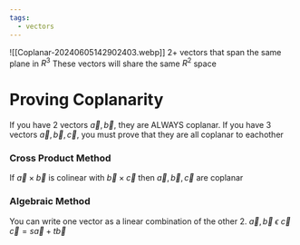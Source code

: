 ```yaml
---
tags:
  - vectors
---
```

	 
![[Coplanar-20240605142902403.webp]]
2+ vectors that span the same plane in $R^3$
These vectors will share the same $R^2$ space
# Proving Coplanarity
If you have 2 vectors $\vec{a},\vec{b}$, they are ALWAYS coplanar.
If you have 3 vectors $\vec{a},\vec{b},\vec{c}$, you must prove that they are all coplanar to eachother
### Cross Product Method
If $\vec{a} \times \vec{b}$ is colinear with $\vec{b} \times \vec{c}$  then $\vec{a},\vec{b},\vec{c}$ are coplanar
### Algebraic Method
You can write one vector as a linear combination of the other 2.
$\vec{a},\vec{b}\ \epsilon\ \vec{c}$
$\vec{c} = s\vec{a} + t\vec{b}$